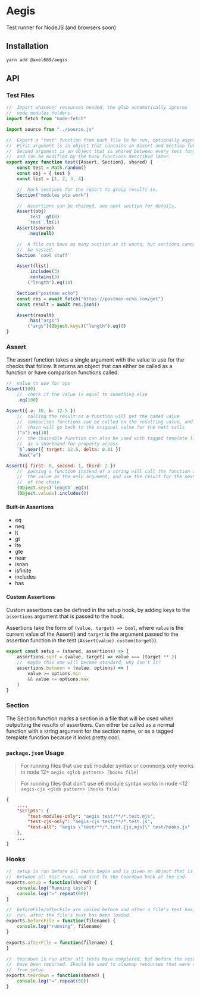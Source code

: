 # Aegis
Test runner for NodeJS (and browsers soon)

## Installation
```bash
yarn add @axel669/aegis
```

## API

### Test Files
```js
//  Import whatever resources needed, the glob automatically ignores
//  node_modules folders.
import fetch from "node-fetch"

import source from "../source.js"

//  Export a "test" function from each file to be run, optionally async.
//  First argument is an object that contains an Assert and Section function.
//  Second argument is an object that is shared between every test function and
//  and can be modified by the hook functions described later.
export async function test({Assert, Section}, shared) {
    const test = Math.random()
    const obj = { test }
    const list = [1, 2, 3, 4]

    //  Mark sections for the report to group results in.
    Section("modules pls work")

    //  Assertions can be chained, see next section for details.
    Assert(obj)
        `test`.gt(0)
        `test`.lt(1)
    Assert(source)
        .neq(null)

    //  A file can have as many section as it wants, but sections cannot
    //  be nested.
    Section `cool stuff`

    Assert(list)
        .includes(3)
        .contains(3)
        ("length").eq(10)

    Section("postman echo")
    const res = await fetch("https://postman-echo.com/get")
    const result = await res.json()

    Assert(result)
        .has("args")
        ("args")(Object.keys)("length").eq(0)
}
```

### Assert
The assert function takes a single argument with the value to use for the
checks that follow. It returns an object that can either be called as a function
or have comparison functions called.

```js
//  value to use for ops
Assert(100)
    //  check if the value is equal to something else
    .eq(100)

Assert({ a: 10, b: 12.5 })
    //  calling the result as a function will get the named value
    //  comparison functions can be called on the resulting value, and the
    //  chain will go back to the original value for the next calls
    ("a").eq(10)
    //  the chainable function can also be used with tagged template literals
    //  as a shorthand for property access
    `b`.near({ target: 12.5, delta: 0.01 })
    .has("a")

Assert({ first: 0, second: 1, third: 2 })
    //  passing a function instead of a string will call the function and pass
    //  the value as the only argument, and use the result for the next part
    //  of the chain
    (Object.keys)`length`.eq(3)
    (Object.values).includes(0)
```

#### Built-in Assertions
- eq
- neq
- lt
- gt
- lte
- gte
- near
- isnan
- isfinite
- includes
- has

#### Custom Assertions
Custom assertions can be defined in the setup hook, by adding keys to the
`assertions` argument that is passed to the hook.

Assertions take the form of `(value, target) => bool`, where `value` is the
current value of the Assert() and `target` is the argument passed to the
assertion function in the test (`Assert(value).custom(target)`).
```js
export const setup = (shared, assertions) => {
    assertions.sqof = (value, target) => value === (target ** 2)
    //  maybe this one will become standard, why isn't it?
    assertions.between = (value, options) => (
        value >= options.min
        && value <= options.max
    )
}
```

### Section
The Section function marks a section in a file that will be used when outputting
the results of assertions. Can either be called as a normal function with a
string argument for the section name, or as a tagged template function
because it looks pretty cool.

### `package.json` Usage
> For running files that use es6 moduler syntax or commonjs
> only works in node 12+
> `aegis <glob pattern> [hooks file]`

> For running files that don't use e6 module syntax
> works in node <12
> `aegis-cjs <glob pattern> [hooks file]`
```json
{
    ...,
    "scripts": {
        "test-modules-only": "aegis test/**/*.test.mjs",
        "test-cjs-only": "aegis-cjs test/**/*.test.js",
        "test-all": "aegis \"test/**/*.test.{js,mjs}\" test/hooks.js"
    },
    ...
}
```

### Hooks

```js
//  setup is run before all tests begin and is given an object that is shared
//  between all test runs, and sent to the teardown hook at the end.
exports.setup = function(shared) {
    console.log("Running tests")
    console.log("=".repeat(60))
}

//  beforeFile/afterFile are called before and after a file's test has been
//  run, after the file's test has been loaded.
exports.beforeFile = function(filename) {
    console.log("running", filename)
}

exports.afterFile = function(filename) {
}

//  teardown is run after all tests have completed, but before the results
//  have been reported. Should be used to cleanup resources that were shared
//  from setup.
exports.teardown = function(shared) {
    console.log("=".repeat(60))
}
```
